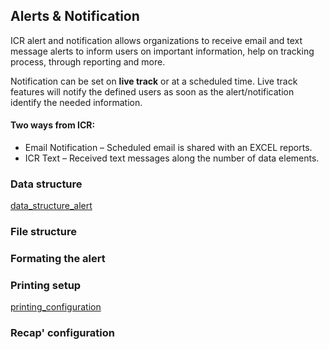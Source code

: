 ## Alerts & Notification

ICR alert and notification allows organizations to receive email and text message alerts to inform users on important information, help on tracking process, through reporting and more.

Notification can be set on **live track** or at a scheduled time. Live track features will notify the defined users as soon as the alert/notification identify the needed information.

#### Two ways from ICR:
- Email Notification – Scheduled email is shared with an EXCEL reports.
- ICR Text – Received text messages along the number of data elements.

### Data structure
[data_structure_alert](data_structure_alert.md ':include')

### File structure


### Formating the alert

### Printing setup

[printing_configuration](printing_configuration.md ':include')


### Recap' configuration